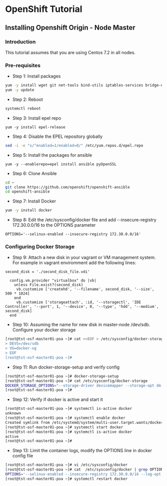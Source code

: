# OpenShift Tutorial

## Installing Openshift Origin - Node Master

### Introduction

This tutorial assumes that you are using Centos 7.2 in all nodes.

### Pre-requisites

* Step 1: Install packages
```bash
yum -y install wget git net-tools bind-utils iptables-services bridge-utils bash-completion
yum -y update
```

* Step 2: Reboot 
```bash
systemctl reboot
```

* Step 3: Install epel repo
```
yum -y install epel-release
```

* Step 4: Disable the EPEL repository globally
```bash
sed -i -e "s/^enabled=1/enabled=0/" /etc/yum.repos.d/epel.repo
```

* Step 5: Install the packages for ansible
```
yum -y --enablerepo=epel install ansible pyOpenSSL
```

* Step 6: Clone Ansible
```bash
cd ~
git clone https://github.com/openshift/openshift-ansible
cd openshift-ansible
```

* Step 7: Install Docker
```bash
yum -y install docker
```

* Step 8: Edit the /etc/sysconfig/docker file and add --insecure-registry 172.30.0.0/16 to the OPTIONS parameter
```
OPTIONS='--selinux-enabled --insecure-registry 172.30.0.0/16'
```

### Configuring Docker Storage

* Step 9: Attach a new disk in your vagrant or VM management system. For example in vagrant enviromment add the following lines:
```
second_disk = './second_disk_file.vdi'

  config.vm.provider "virtualbox" do |vb|
    unless File.exist?(second_disk)
     vb.customize ['createhd', '--filename', second_disk, '--size', 500 * 1024]
    end
     vb.customize ['storageattach', :id, '--storagectl', 'IDE Controller', '--port', 1, '--device', 0, '--type', 'hdd', '--medium', second_disk]
  end
```

* Step 10: Assuming the name for new disk in master-node /dev/sdb. Configure your docker storage
```bash
[root@tst-osf-master01-poa ~]# cat <<EOF > /etc/sysconfig/docker-storage-setup
> DEVS=/dev/sdb
> VG=docker-vg
> EOF
[root@tst-osf-master01-poa ~]# 
```

* Step 11: Run docker-storage-setup and verify config
```bash
[root@tst-osf-master01-poa ~]# docker-storage-setup 
[root@tst-osf-master01-poa ~]# cat /etc/sysconfig/docker-storage
DOCKER_STORAGE_OPTIONS="--storage-driver devicemapper --storage-opt dm.fs=xfs --storage-opt dm.thinpooldev=/dev/mapper/docker--vg-docker--pool --storage-opt dm.use_deferred_removal=true --storage-opt dm.use_deferred_deletion=true "
[root@tst-osf-master01-poa ~]#
```

* Step 12: Verify if docker is active and start it
```bash
[root@tst-osf-master01-poa ~]# systemctl is-active docker
unknown
[root@tst-osf-master01-poa ~]# systemctl enable docker
Created symlink from /etc/systemd/system/multi-user.target.wants/docker.service to /usr/lib/systemd/system/docker.service.
[root@tst-osf-master01-poa ~]# systemctl start docker
[root@tst-osf-master01-poa ~]# systemctl is-active docker
active
[root@tst-osf-master01-poa ~]# 
``` 

* Step 13: Limit the container logs, modify the OPTIONS line in docker config file
```bash
[root@tst-osf-master01-poa ~]# vi /etc/sysconfig/docker 
[root@tst-osf-master01-poa ~]# cat  /etc/sysconfig/docker | grep OPTIONS
OPTIONS='--selinux-enabled --insecure-registry 172.30.0.0/16 --log-opt max-size=1M --log-opt max-file=3'
[root@tst-osf-master01-poa ~]# systemctl restart docker
```

